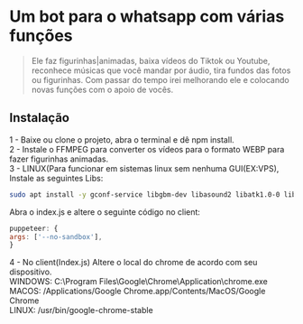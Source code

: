 # Um bot para o whatsapp com várias funções
> Ele faz figurinhas|animadas, baixa vídeos do Tiktok ou Youtube, reconhece músicas que você mandar por áudio, tira fundos das fotos ou figurinhas. Com passar do tempo irei melhorando ele e colocando novas funções com o apoio de vocês.
## Instalação
1 - Baixe ou clone o projeto, abra o terminal e dê npm install. <br>
2 - Instale o FFMPEG para converter os vídeos para o formato WEBP para fazer figurinhas animadas. <br>
3 - LINUX(Para funcionar em sistemas linux sem nenhuma GUI(EX:VPS), Instale as seguintes Libs: <br>
```bash 
sudo apt install -y gconf-service libgbm-dev libasound2 libatk1.0-0 libc6 libcairo2 libcups2 libdbus-1-3 libexpat1 libfontconfig1 libgcc1 libgconf-2-4 libgdk-pixbuf2.0-0 libglib2.0-0 libgtk-3-0 libnspr4 libpango-1.0-0 libpangocairo-1.0-0 libstdc++6 libx11-6 libx11-xcb1 libxcb1 libxcomposite1 libxcursor1 libxdamage1 libxext6 libxfixes3 libxi6 libxrandr2 libxrender1 libxss1 libxtst6 ca-certificates fonts-liberation libappindicator1 libnss3 lsb-release xdg-utils wget

```
Abra o index.js e altere o seguinte código no client: <br>
```js
puppeteer: {	
args: ['--no-sandbox'],
}
```
4 - No client(Index.js) Altere o local do chrome de acordo com seu dispositivo. <br>
WINDOWS: C:\\Program Files\\Google\\Chrome\\Application\\chrome.exe <br>
MACOS: /Applications/Google Chrome.app/Contents/MacOS/Google Chrome <br>
LINUX: /usr/bin/google-chrome-stable <br>
